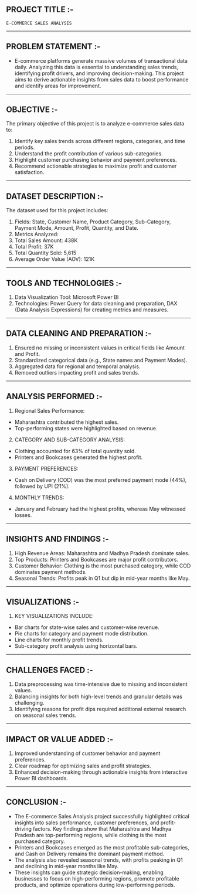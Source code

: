 ## PROJECT TITLE :-
    E-COMMERCE SALES ANALYSIS    
----------------------------------------------------------------------------------------------------

## PROBLEM STATEMENT :-

- E-commerce platforms generate massive volumes of transactional data daily. Analyzing this data is essential to understanding sales trends, identifying profit drivers,        and    improving decision-making. This project aims to derive actionable insights from sales data to boost performance and identify areas for improvement.
----------------------------------------------------------------------------------------------------

## OBJECTIVE :-
  
The primary objective of this project is to analyze e-commerce sales data to:
1) Identify key sales trends across different regions, categories, and time periods.
2) Understand the profit contribution of various sub-categories.
3) Highlight customer purchasing behavior and payment preferences.
4) Recommend actionable strategies to maximize profit and customer satisfaction.
------------------------------------------------------------------------------------------------------

## DATASET DESCRIPTION :-
The dataset used for this project includes:
  1) Fields: State, Customer Name, Product Category, Sub-Category, Payment Mode, Amount, Profit, Quantity, and Date.
  2) Metrics Analyzed:
  3) Total Sales Amount: 438K
  4) Total Profit: 37K
  5) Total Quantity Sold: 5,615
  6) Average Order Value (AOV): 121K
--------------------------------------------------------------------------------------------------------  

## TOOLS AND TECHNOLOGIES :-
  1) Data Visualization Tool: Microsoft Power BI
  2) Technologies: Power Query for data cleaning and preparation, DAX (Data Analysis Expressions) for creating metrics and measures.
---------------------------------------------------------------------------------------------------------

## DATA CLEANING AND PREPARATION :-
  1) Ensured no missing or inconsistent values in critical fields like Amount and Profit.
  2) Standardized categorical data (e.g., State names and Payment Modes).
  3) Aggregated data for regional and temporal analysis.
  4) Removed outliers impacting profit and sales trends.
----------------------------------------------------------------------------------------------------------

## ANALYSIS PERFORMED :-
 
1) Regional Sales Performance:
- Maharashtra contributed the highest sales.
- Top-performing states were highlighted based on revenue.

2) CATEGORY AND SUB-CATEGORY ANALYSIS:
- Clothing accounted for 63% of total quantity sold.
- Printers and Bookcases generated the highest profit.

3) PAYMENT PREFERENCES:
- Cash on Delivery (COD) was the most preferred payment mode (44%), followed by UPI (21%).

4) MONTHLY TRENDS:
- January and February had the highest profits, whereas May witnessed losses.
-------------------------------------------------------------------------------------------------------------
   
## INSIGHTS AND FINDINGS :-
  1) High Revenue Areas: Maharashtra and Madhya Pradesh dominate sales.
  2) Top Products: Printers and Bookcases are major profit contributors.
  3) Customer Behavior: Clothing is the most purchased category, while COD dominates payment methods.
  4) Seasonal Trends: Profits peak in Q1 but dip in mid-year months like May.
-------------------------------------------------------------------------------------------------------------

## VISUALIZATIONS :-
  
1) KEY VISUALIZATIONS INCLUDE:
- Bar charts for state-wise sales and customer-wise revenue.
- Pie charts for category and payment mode distribution.
- Line charts for monthly profit trends.
- Sub-category profit analysis using horizontal bars.
--------------------------------------------------------------------------------------------------------------
   
## CHALLENGES FACED :-
  1) Data preprocessing was time-intensive due to missing and inconsistent values.
  2) Balancing insights for both high-level trends and granular details was challenging.
  3) Identifying reasons for profit dips required additional external research on seasonal sales trends.
---------------------------------------------------------------------------------------------------------------
   
## IMPACT OR VALUE ADDED :-
  1) Improved understanding of customer behavior and payment preferences.
  2) Clear roadmap for optimizing sales and profit strategies.
  3) Enhanced decision-making through actionable insights from interactive Power BI dashboards.
---------------------------------------------------------------------------------------------------------------

## CONCLUSION :-
- The E-commerce Sales Analysis project successfully highlighted critical insights into sales performance, customer preferences, and profit-driving factors. Key findings 
  show that Maharashtra and Madhya Pradesh are top-performing regions, while clothing is the most purchased category.
- Printers and Bookcases emerged as the most profitable sub-categories, and Cash on Delivery remains the dominant payment method.
- The analysis also revealed seasonal trends, with profits peaking in Q1 and declining in mid-year months like May.
- These insights can guide strategic decision-making, enabling businesses to focus on high-performing regions, promote profitable products, and optimize operations during 
  low-performing periods.
